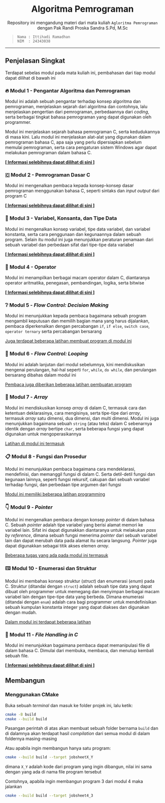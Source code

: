 <div align='center'>

   # Algoritma Pemrograman

   Repository ini mengandung materi dari mata kuliah `Agloritma Pemrograman`
   dengan Pak Randi Proska Sandra S.Pd, M.Sc

</div>

> ```
> Nama : Ittihadi Ramadhan
> NIM  : 24343038
> ```

---

## Penjelasan Singkat

Terdapat sebelas modul pada mata kuliah ini, pembahasan dari tiap modul dapat
dilihat di bawah ini

### 🔥 Modul 1 - Pengantar Algoritma dan Pemrograman

Modul ini adalah sebuah pengantar terhadap konsep algoritma dan pemrograman,
menjelaskan sejarah dari algoritma dan contohnya, lalu menjelaskan pengertian
dari pemrograman, perbedaannya dari _coding_, serta berbagai tingkat bahasa
pemrograman yang dapat digunakan oleh programmer.

Modul ini menjelaskan sejarah bahasa pemrograman C, serta kedudukannya
di masa kini. Lalu modul ini menjelaskan alat-alat yang digunakan dalam
pemrograman bahasa C, apa saja yang perlu dipersiapkan sebelum memulai
pemrograman, serta cara pengaturan sistem Windows agar dapat melakukan
pemrograman dalam bahasa C.

**[\[ Informasi selebihnya dapat dilihat di
sini \]](Modul%2001%20Pengantar%20Algoritma%20dan%20Pemrograman)**

### 🇨 Modul 2 - Pemrograman Dasar C

Modul ini mengenalkan pembaca kepada konsep-konsep dasar pemrograman
menggunakan bahasa C, seperti sintaks dan _input output_ dari program C

**[\[ Informasi selebihnya dapat dilihat di
sini \]](Modul%2002%20Pemrograman%20Dasar%20C)**

### 💾 Modul 3 - Variabel, Konsanta, dan Tipe Data

Modul ini mengenalkan konsep variabel, tipe data variabel, dan variabel
konstanta, serta cara penggunaan dan kegunaannya dalam sebuah program. Selain
itu modul ini juga menunjukkan peraturan penamaan dari sebuah variabel dan
perbedaan sifat dari tipe-tipe data variabel

**[\[ Informasi selebihnya dapat dilihat di
sini \]](Modul%2003%20Variabel%20Konstanta%20dan%20Tipe%20Data)**

### 📐 Modul 4 - Operator

Modul ini menampilkan berbagai macam operator dalam C, diantaranya operator aritmatika, penegasan, pembandingan, logika, serta bitwise

**[\[ Informasi selebihnya dapat dilihat di sini \]](Modul%2004%20Operator)**

### ❔ Modul 5 - _Flow Control: Decision Making_

Modul ini menunjukkan kepada pembaca bagaimana sebuah program mengambil
keputusan dan memilih bagian mana yang harus dijalankan, pembaca diperkenalkan
dengan percabangan `if`, `if else`, `switch case`, `operator ternary` serta
percabangan bersarang

[Juga terdapat beberapa latihan membuat program di modul
ini](Modul%205%20Flow%20Control%20Decision%20Making)

### 🔁 Modul 6 - _Flow Control: Looping_

Modul ini adalah lanjutan dari modul sebelumnya, kini mendiskusikan mengenai
perulangan, hal-hal seperti `for`, `while`, `do while`, dan perulangan
bersarang dibahas dalam modul ini

[Pembaca juga diberikan beberapa latihan pembuatan
program](Modul%206%20Flow%20Control%20Looping)

### 🔗 Modul 7 - _Array_

Modul ini mendiskusikan konsep _array_ di dalam C, termasuk cara dan ketentuan
deklarasinya, cara mengisinya, serta tipe-tipe dari _array_, termasuk _array_
satu dimensi, dua dimensi, dan multi dimensi. Modul ini juga menunjukkan
bagaimana sebuah `string` (atau teks) dalam C sebenarnya identik dengan _array_
bertipe `char`, serta beberapa fungsi yang dapat digunakan untuk
mengoperasikannya

[Latihan di modul ini termasuk](Modul%207%20Array)

### 📋 Modul 8 - Fungsi dan Prosedur

Modul ini menunjukkan pembaca bagaimana cara mendeklarasi, mendefinisi, dan
memanggil fungsi di dalam C. Serta detil-detil fungsi dan kegunaan lainnya,
seperti fungsi rekursif, cakupan dari sebuah variabel terhadap fungsi, dan
perbedaan tipe argumen dari fungsi

[Modul ini memiliki beberapa latihan
programming](Modul%208%20Fungsi%20dan%20Prosedur)

### 👇 Modul 9 - _Pointer_

Modul ini mengenalkan pembaca dengan konsep _pointer_ di dalam bahasa C. Sebuah
_pointer_ adalah tipe variabel yang berisi alamat memori ke variabel lain.
Sifat ini dapat digunakkan diantaranya untuk melakukan _pass by reference_,
dimana sebuah fungsi menerima _pointer_ dari sebuah variabel lain dan dapat
merubah data pada alamat itu secara langsung. _Pointer_ juga dapat digunakkan
sebagai titik akses elemen _array_.

[Beberapa tugas yang ada pada modul ini termasuk](Modul%209%20Pointer)

### 🖽 Modul 10 - Enumerasi dan Struktur

Modul ini membahas konsep struktur (_struct_) dan enumerasi (_enum_) pada C.
Struktur (ditandai dengan `struct`) adalah sebuah tipe data yang dapat dibuat
oleh programmer untuk memegang dan menyimpan berbagai macam variabel lain
dengan tipe-tipe data yang berbeda. Dimana enumerasi (ditandai dengan `enum`)
adalah cara bagi programmer untuk mendefinisikan sebuah kumpulan konstanta
integer yang dapat diakses dan digunakan dengan mudah.

[Dalam modul ini terdapat beberapa
latihan](Modul%2010%20Enumerasi%20dan%20Struktur)

### 📁 Modul 11 - _File Handling in C_

Modul ini menunjukkan bagaimana pembaca dapat memanipulasi file di dalam bahasa
C. Dimulai dari membuka, membaca, dan menutup kembali sebuah file.

**[\[ Informasi selebihnya dapat dilihat di sini
\]](Modul%2011%20File%20Handling%20in%20C)**

## Membangun

### Menggunakan CMake

Buka sebuah _terminal_ dan masuk ke folder projek ini, lalu ketik:

```sh
cmake -B build
cmake --build build
```

Pasangan perintah di atas akan membuat sebuah folder bernama `build` dan di
dalamnya akan terdapat hasil _compilation_ dari semua modul di dalam foldernya
masing-masing

Atau apabila ingin membangun hanya satu program:

```sh
cmake --build build --target jobsheetX_Y
```

dimana `X_Y` adalah kode dari program yang ingin dibangun, nilai ini sama
dengan yang ada di nama file program tersebut

Contohnya, apabila ingin membangun program 3 dari modul 4 maka jalankan

```sh
cmake --build build --target jobsheet4_3
```
